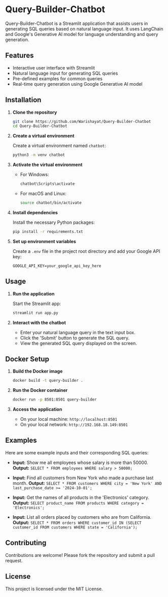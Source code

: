 # Query-Builder-Chatbot

Query-Builder-Chatbot is a Streamlit application that assists users in generating SQL queries based on natural language input. It uses LangChain and Google's Generative AI model for language understanding and query generation.

## Features

- Interactive user interface with Streamlit
- Natural language input for generating SQL queries
- Pre-defined examples for common queries
- Real-time query generation using Google Generative AI model

## Installation

1. **Clone the repository**

   ```bash
   git clone https://github.com/Warishayat/Query-Builder-Chatbot
   cd Query-Builder-Chatbot
   ```

2. **Create a virtual environment**

   Create a virtual environment named `chatbot`:

   ```bash
   python3 -m venv chatbot
   ```

3. **Activate the virtual environment**

   - For Windows:
     ```bash
     chatbot\Scripts\activate
     ```
   - For macOS and Linux:
     ```bash
     source chatbot/bin/activate
     ```

4. **Install dependencies**

   Install the necessary Python packages:

   ```bash
   pip install -r requirements.txt
   ```

5. **Set up environment variables**

   Create a `.env` file in the project root directory and add your Google API key:

   ```env
   GOOGLE_API_KEY=your_google_api_key_here
   ```

## Usage

1. **Run the application**

   Start the Streamlit app:

   ```bash
   streamlit run app.py
   ```

2. **Interact with the chatbot**

   - Enter your natural language query in the text input box.
   - Click the 'Submit' button to generate the SQL query.
   - View the generated SQL query displayed on the screen.

## Docker Setup

1. **Build the Docker image**

   ```bash
   docker build -t query-builder .
   ```

2. **Run the Docker container**

   ```bash
   docker run -p 8501:8501 query-builder
   ```

3. **Access the application**

   - On your local machine: `http://localhost:8501`
   - On your local network: `http://192.168.18.149:8501`

## Examples

Here are some example inputs and their corresponding SQL queries:

- **Input:** Show me all employees whose salary is more than 50000.
  **Output:** `SELECT * FROM employees WHERE salary > 50000;`

- **Input:** Find all customers from New York who made a purchase last month.
  **Output:** `SELECT * FROM customers WHERE city = 'New York' AND last_purchase_date >= '2024-10-01';`

- **Input:** Get the names of all products in the 'Electronics' category.
  **Output:** `SELECT product_name FROM products WHERE category = 'Electronics';`

- **Input:** List all orders placed by customers who are from California.
  **Output:** `SELECT * FROM orders WHERE customer_id IN (SELECT customer_id FROM customers WHERE state = 'California');`

## Contributing

Contributions are welcome! Please fork the repository and submit a pull request.

## License

This project is licensed under the MIT License.
```
